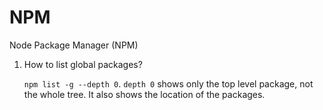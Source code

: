 # NPM

Node Package Manager (NPM)

1. How to list global packages?

   `npm list -g --depth 0`. `depth 0` shows only the top level package, not the whole tree. It also shows the location of the packages.
